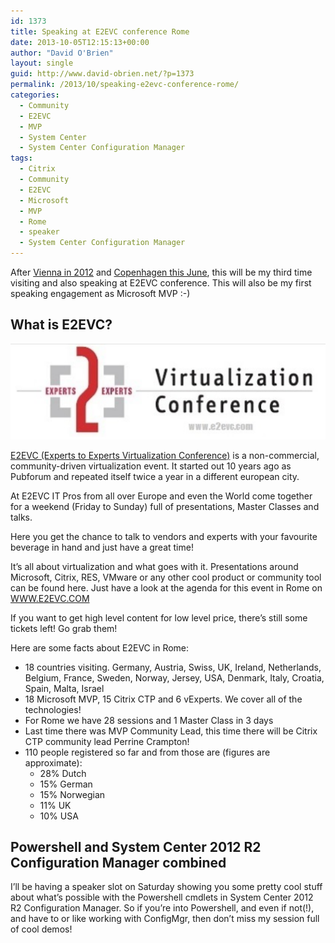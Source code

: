 ```yaml
---
id: 1373
title: Speaking at E2EVC conference Rome
date: 2013-10-05T12:15:13+00:00
author: "David O'Brien"
layout: single
guid: http://www.david-obrien.net/?p=1373
permalink: /2013/10/speaking-e2evc-conference-rome/
categories:
  - Community
  - E2EVC
  - MVP
  - System Center
  - System Center Configuration Manager
tags:
  - Citrix
  - Community
  - E2EVC
  - Microsoft
  - MVP
  - Rome
  - speaker
  - System Center Configuration Manager
---
```

After [Vienna in 2012](/2012/05/27/im-at-e2evc-2012-in-vienna-live-feed-2/) and [Copenhagen this June](/2013/05/27/live-from-e2evc-2013-copenhagen/), this will be my third time visiting and also speaking at E2EVC conference. This will also be my first speaking engagement as Microsoft MVP :-)

## What is E2EVC?

![image](/media/2013/10/image2.png)

[E2EVC (Experts to Experts Virtualization Conference)](http://www.e2evc.com) is a non-commercial, community-driven virtualization event. It started out 10 years ago as Pubforum and repeated itself twice a year in a different european city.

At E2EVC IT Pros from all over Europe and even the World come together for a weekend (Friday to Sunday) full of presentations, Master Classes and talks.

Here you get the chance to talk to vendors and experts with your favourite beverage in hand and just have a great time!

It’s all about virtualization and what goes with it. Presentations around Microsoft, Citrix, RES, VMware or any other cool product or community tool can be found here. Just have a look at the agenda for this event in Rome on [WWW.E2EVC.COM](http://www.E2EVC.COM)

If you want to get high level content for low level price, there’s still some tickets left! Go grab them!

Here are some facts about E2EVC in Rome:

* 18 countries visiting. Germany, Austria, Swiss, UK, Ireland, Netherlands, Belgium, France, Sweden, Norway, Jersey, USA, Denmark, Italy, Croatia, Spain, Malta, Israel
* 18 Microsoft MVP, 15 Citrix CTP and 6 vExperts. We cover all of the technologies!
* For Rome we have 28 sessions and 1 Master Class in 3 days
* Last time there was MVP Community Lead, this time there will be Citrix CTP community lead Perrine Crampton!
* 110 people registered so far and from those are (figures are approximate):
  * 28% Dutch
  * 15% German
  * 15% Norwegian
  * 11% UK
  * 10% USA

## Powershell and System Center 2012 R2 Configuration Manager combined

I’ll be having a speaker slot on Saturday showing you some pretty cool stuff about what’s possible with the Powershell cmdlets in System Center 2012 R2 Configuration Manager. So if you’re into Powershell, and even if not(!), and have to or like working with ConfigMgr, then don’t miss my session full of cool demos!